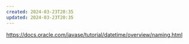 ```yaml
---
created: 2024-03-23T20:35
updated: 2024-03-23T20:35
---
```

https://docs.oracle.com/javase/tutorial/datetime/overview/naming.html